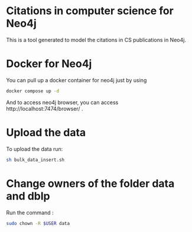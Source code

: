 # Citations in computer science for Neo4j
This is a tool generated to model the citations in CS publications in Neo4j.

# Docker for Neo4j
You can pull up a docker container for neo4j just by using 

``` sh
docker compose up -d
```
And to access neo4j browser, you can access http://localhost:7474/browser/ .

# Upload the data
To upload the data run:

``` sh
sh bulk_data_insert.sh
```

# Change owners of the folder data and dblp

Run the command :
``` sh
sudo chown -R $USER data
```
